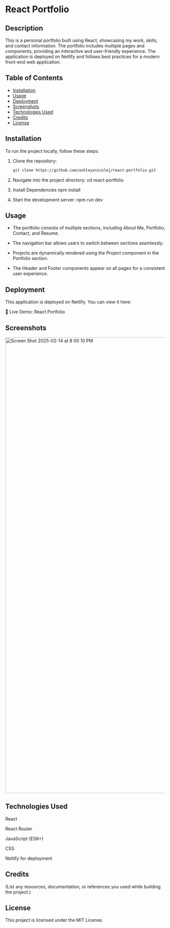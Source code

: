 # **React Portfolio**  

## **Description**  
This is a personal portfolio built using React, showcasing my work, skills, and contact information. The portfolio includes multiple pages and components, providing an interactive and user-friendly experience. The application is deployed on Netlify and follows best practices for a modern front-end web application.  

## **Table of Contents**  
- [Installation](#installation)  
- [Usage](#usage)  
- [Deployment](#deployment)  
- [Screenshots](#screenshots)  
- [Technologies Used](#technologies-used)  
- [Credits](#credits)  
- [License](#license)  

## **Installation**  
To run the project locally, follow these steps:  

1. Clone the repository:  
   ```bash
   git clone https://github.com/ashleyxnicolej/react-portfolio.git

2. Navigate into the project directory:
  cd react-portfolio


3. Install Dependencies
  npm install


4. Start the development server: 
  npm run dev


## **Usage**
- The portfolio consists of multiple sections, including About Me, Portfolio, Contact, and Resume.
  
- The navigation bar allows users to switch between sections seamlessly.
 
- Projects are dynamically rendered using the Project component in the Portfolio section.

- The Header and Footer components appear on all pages for a consistent user experience.


## **Deployment** 
This application is deployed on Netlify. You can view it here:

🔗 Live Demo: React Portfolio


## **Screenshots**

<img width="1433" alt="Screen Shot 2025-02-14 at 8 00 10 PM" src="https://github.com/user-attachments/assets/4f36c26c-f1aa-4366-8b8e-dacb5c56863c" />



## **Technologies Used**
React

React Router

JavaScript (ES6+)

CSS

Netlify for deployment

## **Credits**
(List any resources, documentation, or references you used while building the project.)

## **License**
This project is licensed under the MIT License.
